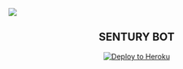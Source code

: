 [![](https://github.com/jefa2231/Auto/workflows/BugChecker/badge.svg)](https://github.com/jefa2231/Auto/actions?query=workflow%3ABugChecker)
<h2 align="center">SENTURY BOT</h2>
<p align="center"><a href="https://heroku.com/deploy?template=https://github.com/jefa2231/Auto/tree/sql-extended"> <img src="https://telegra.ph/file/110fb8fc0b3ef6dec4b05.jpg" alt="Deploy to Heroku" /></a></p>
